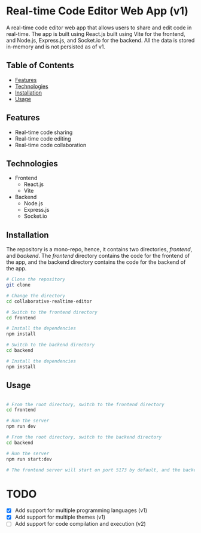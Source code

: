 # Real-time Code Editor Web App (v1)
A real-time code editor web app that allows users to share and edit code in real-time. The app is built using React.js built using Vite for the frontend, and Node.js, Express.js, and Socket.io for the backend. All the data is stored in-memory and is not persisted as of v1.

## Table of Contents
- [Features](#features)
- [Technologies](#technologies)
- [Installation](#installation)
- [Usage](#usage)

## Features
- Real-time code sharing
- Real-time code editing
- Real-time code collaboration

## Technologies
- Frontend
  - React.js
  - Vite
- Backend
  - Node.js
  - Express.js
  - Socket.io

## Installation
The repository is a mono-repo, hence, it contains two directories, *frontend*, and *backend*. The *frontend* directory contains the code for the frontend of the app, and the backend directory contains the code for the backend of the app.

```bash
# Clone the repository
git clone

# Change the directory
cd collaborative-realtime-editor

# Switch to the frontend directory
cd frontend

# Install the dependencies
npm install

# Switch to the backend directory
cd backend

# Install the dependencies
npm install
```

## Usage
```bash

# From the root directory, switch to the frontend directory
cd frontend

# Run the server
npm run dev

# From the root directory, switch to the backend directory
cd backend

# Run the server
npm run start:dev

# The frontend server will start on port 5173 by default, and the backend server will start on port mentioned in the environment variable, else on port 3001 by default.
```

# TODO
- [X] Add support for multiple programming languages (v1)
- [X] Add support for multiple themes (v1)
- [ ] Add support for code compilation and execution (v2)
